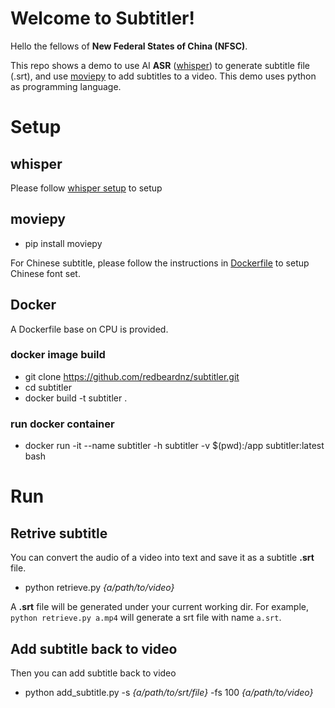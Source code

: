 # Welcome to Subtitler!

Hello the fellows of **New Federal States of China (NFSC)**.

This repo shows a demo to use AI **ASR** ([whisper](https://github.com/openai/whisper)) to generate subtitle file (.srt), and use [moviepy](https://github.com/Zulko/moviepy) to add subtitles to a video. This demo uses python as programming language.


# Setup
## whisper
Please follow [whisper setup](https://github.com/openai/whisper#setup)  to setup

## moviepy

 - pip install moviepy

For Chinese subtitle, please follow the instructions in [Dockerfile](https://github.com/redbeardnz/subtitler/blob/master/Dockerfile) to setup Chinese font set.

## Docker
A Dockerfile base on CPU is provided.

### docker image build
- git clone https://github.com/redbeardnz/subtitler.git
- cd subtitler
- docker build -t subtitler .
### run docker container
- docker run -it --name subtitler -h subtitler -v $(pwd):/app subtitler:latest bash

# Run
## Retrive subtitle
You can convert the audio of a video into text and save it as a subtitle **.srt** file. 
- python retrieve.py *{a/path/to/video}*

A **.srt** file will be generated under your current working dir. For example, `python retrieve.py a.mp4` will generate a srt file with name `a.srt`.

## Add subtitle back to video
Then you can add subtitle back to video
- python add_subtitle.py -s *{a/path/to/srt/file}* -fs 100 *{a/path/to/video}*

